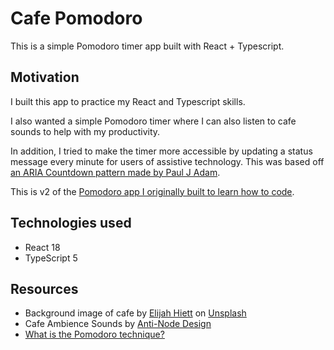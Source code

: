 # Cafe Pomodoro

This is a simple Pomodoro timer app built with React + Typescript.

## Motivation

I built this app to practice my React and Typescript skills.

I also wanted a simple Pomodoro timer where I can also listen to cafe sounds to help with my productivity.

In addition, I tried to make the timer more accessible by updating a status message every minute for users of assistive technology. This was based off [an ARIA Countdown pattern made by Paul J Adam](https://pauljadam.com/demos/ariacountdown.html).

This is v2 of the [Pomodoro app I originally built to learn how to code](https://github.com/alexhippo/pomodoro).

## Technologies used

- React 18
- TypeScript 5

## Resources

- Background image of cafe by [Elijah Hiett](https://unsplash.com/@elijahdhiett?utm_content=creditCopyText&utm_medium=referral&utm_source=unsplash) on [Unsplash](https://unsplash.com/photos/man-sitting-on-front-of-table-tI57rGJCP0A?utm_content=creditCopyText&utm_medium=referral&utm_source=unsplash)
- Cafe Ambience Sounds by [Anti-Node Design](https://www.soundsnap.com/user-name/anti_node_design)
- [What is the Pomodoro technique?](https://en.wikipedia.org/wiki/Pomodoro_Technique)
